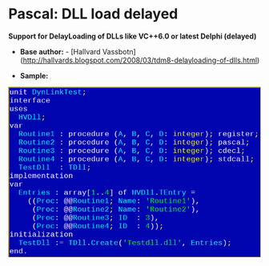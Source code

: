 # Pascal: DLL load delayed
**Support for DelayLoading of DLLs like VC++6.0 or latest Delphi (delayed)**


- **Base author:**
      - [Hallvard Vassbotn] (http://hallvards.blogspot.com/2008/03/tdm8-delayloading-of-dlls.html)
 
- **Sample:**

![Sample](img/sample.png?raw=true "Sample code")
